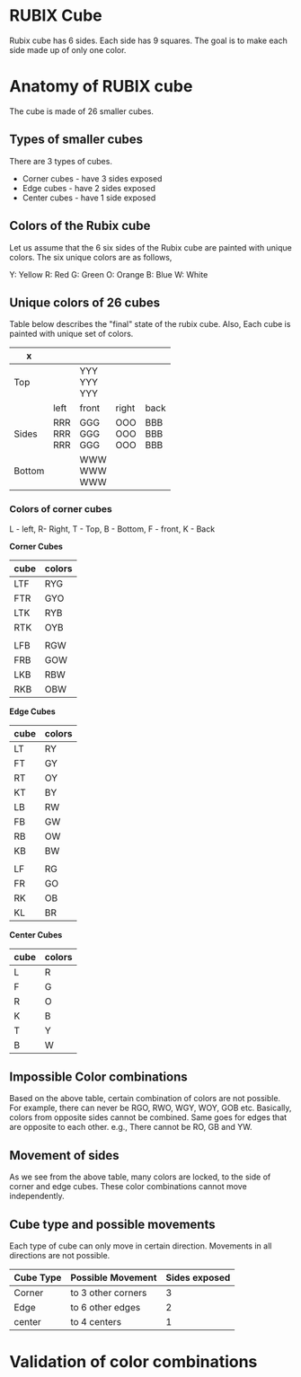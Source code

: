 # RUBIX Cube 

Rubix cube has 6 sides.
Each side has 9 squares.
The goal is to make each side made up of only one color.


# Anatomy of RUBIX cube

The cube is made of 26 smaller cubes.

## Types of smaller cubes

There are 3 types of cubes.

* Corner cubes - have 3 sides exposed
* Edge cubes - have 2 sides exposed
* Center cubes - have 1 side exposed

## Colors of the Rubix cube

Let us assume that the 6 six sides of the Rubix cube are painted with unique colors.
The six unique colors are as follows,

Y: Yellow
R: Red
G: Green
O: Orange
B: Blue
W: White

## Unique colors of 26 cubes

Table below describes the "final" state of the rubix cube.
Also, Each cube is painted with unique set of colors.

|x  |   |   |   |   |
|---|---|---|---|---|
|Top|   |YYY<br>YYY<br>YYY|   |   |
|   |left  |front  |right  |back  |
|Sides|RRR<br>RRR<br>RRR|GGG<br>GGG<br>GGG|OOO<br>OOO<br>OOO|BBB<br>BBB<br>BBB|
|Bottom|   |WWW<br>WWW<br>WWW|   |   |

### Colors of corner cubes

L - left, R- Right, T - Top, B - Bottom, F - front, K - Back

**Corner Cubes**

| cube | colors |
|------|--------|
|LTF   |RYG     |
|FTR   |GYO     |
|LTK   |RYB     |
|RTK   |OYB     |
|||
|LFB   |RGW     |
|FRB   |GOW     |
|LKB   |RBW     |
|RKB   |OBW     |

**Edge Cubes**

| cube | colors |
|------|--------|
|LT    |RY      |
|FT    |GY      |
|RT    |OY      |
|KT    |BY      |
|LB    |RW      |
|FB    |GW      |
|RB    |OW      |
|KB    |BW      |
|      |        |
|LF    |RG      |
|FR    |GO      |
|RK    |OB      |
|KL    |BR      |

**Center Cubes**

| cube | colors |
|------|--------|
|L    |R      |
|F    |G      |
|R    |O      |
|K    |B      |
|T    |Y      |
|B    |W      |

## Impossible Color combinations

Based on the above table, certain combination of colors are not possible.
For example, there can never be RGO, RWO, WGY, WOY, GOB etc.
Basically, colors from opposite sides cannot be combined.
Same goes for edges that are opposite to each other.
e.g., There cannot be RO, GB and YW.

## Movement of sides

As we see from the above table, many colors  are locked, to the side of corner and edge cubes. These color combinations cannot move independently.


## Cube type and possible movements

Each type of cube can only move in certain direction. 
Movements in all directions are not possible.


| Cube Type  | Possible Movement   | Sides exposed |
|------------|---------------------|---------------|
| Corner     | to 3 other corners  | 3             |
| Edge       | to 6 other edges    | 2             | 
| center     | to 4 centers        | 1             |


# Validation of color combinations






